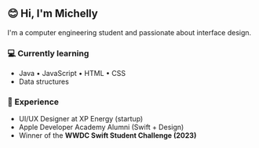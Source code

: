## 😊 Hi, I'm Michelly

I'm a computer engineering student and passionate about interface design.

### 💻 Currently learning  
- Java • JavaScript • HTML • CSS  
- Data structures 

### 🧩 Experience  
- UI/UX Designer at XP Energy (startup)  
- Apple Developer Academy Alumni (Swift + Design)  
- Winner of the **WWDC Swift Student Challenge (2023)**
